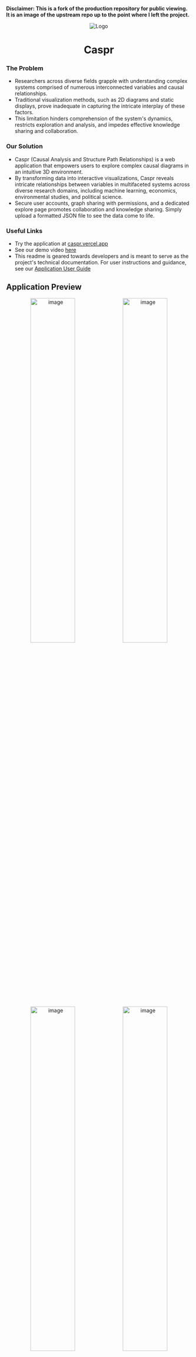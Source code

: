 **Disclaimer: This is a fork of the production repository for public viewing. It is an image of the upstream repo up to the point where I left the project.**

<div align="center">
  <img alt="Logo" src="https://github.com/user-attachments/assets/2887aa3f-b9c9-4bf9-8e0d-c0633570fe0c">
  <h1>Caspr</h1>
</div>

### The Problem
- Researchers across diverse fields grapple with understanding complex systems comprised of numerous interconnected variables and causal relationships.
- Traditional visualization methods, such as 2D diagrams and static displays, prove inadequate in capturing the intricate interplay of these factors.
- This limitation hinders comprehension of the system's dynamics, restricts exploration and analysis, and impedes effective knowledge sharing and collaboration.

### Our Solution
- Caspr (Causal Analysis and Structure Path Relationships) is a web application that empowers users to explore complex causal diagrams in an intuitive 3D environment.
- By transforming data into interactive visualizations, Caspr reveals intricate relationships between variables in multifaceted systems across diverse research domains, including machine learning, economics, environmental studies, and political science.
- Secure user accounts, graph sharing with permissions, and a dedicated explore page promotes collaboration and knowledge sharing. Simply upload a formatted JSON file to see the data come to life.

### Useful Links
- Try the application at [caspr.vercel.app](https://caspr.vercel.app/)
- See our demo video [here](https://www.youtube.com/watch?v=6aORwIygIAM)
- This readme is geared towards developers and is meant to serve as the project's technical documentation. For user instructions and guidance, see our [Application User Guide](https://docs.google.com/document/d/1PY3aDcpMCG_7qnzSSssFF1nvCmY3Tb28pG5efoUcyBk/edit?usp=sharing)

## Application Preview

<p align="center">
  <img width="49%" alt="image" src="/images/login_page.jpg">
  <img width="49%" alt="image" src="/images/my_graphs_page.jpg">
</p>

<p align="center">
  <img width="49%" alt="image" src="/images/upload_file_page.jpg">
  <img width="49%" alt="image" src="/images/graph_view.jpg">
</p>

## Key Features
- **Our Secure Account System**: Create an account and log in to securely save, manage, and share your graphs. Caspr uses Firebase Authentication to protect your information. Caspr allows login and account creation via Google, convenient password reset, and easy-to-use graph access control with permissions to ensure your data remains private and secure.

- **Dynamic 3D Graph Visualization**: Caspr brings causal diagrams to life! The 3D graph is generated dynamically from JSON data, where each node and edge represents crucial connections between elements. You can explore complex systems with ease.

- **Smooth Graph Interaction**: Navigate the graph in a fully immersive 3D space. Zoom, pan, and rotate the graph freely to explore relationships from every angle. It's simple and intuitive, letting you focus on discovering insights.

- **Node and Edge Information on Hover**: Curious about a specific node or edge? Just hover over it to see all the details, including node labels, categories, and edge relationships and strengths.
<div align="center">
 <img src="/images/connection_description.png" alt="Connection Description" width="40%" height="40%">
   <img src="/images/node_description.png" alt="Node Description" width="40%" height="40%">
 </div>

- **Powerful Filtering and Searching**: Customize your view with filtering based on connection strength, or search for nodes by name, category, or ID. The graph instantly adjusts to show exactly what you need.
<div align="center">
  <img src="/images/search.gif" alt="Node Description" width="60%" height="60%">
</div>

- **Connection Type and Direction Indicators**: Easily differentiate between causal and inhibitory connections using color-coded edges (black for causal, red for inhibitory), and follow the arrows to see the direction of influence between nodes.
<div align="center">
  <img src="/images/filtering_edges.gif" alt="Node Description" width="60%" height="20%">
</div>

- **Graph Uploading and Sharing**: Upload JSON files to create custom causal graphs and choose to share them publicly, keep them private, or share to specific users. Additionally, use the generated public link to easily share your graph. To view graphs shared to you, view the shared with me page in the sidebar.

- **Explore Page**: Browse and explore public graphs created by other users.

<!-- PARTNER INTRO -->
## Project Partner Introduction
- This is an open source project built for the Machine Learning Group in the Department of Computer Science (DCS) at the University of Toronto (UofT).
- DCS has several faculty members working in the area of machine learning, neural networks, statistical pattern recognition, probabilistic planning, and adaptive systems.
    * **Sheldon Huang, Research Lead, Primary Contact**: huang@cs.toronto.edu
    * **Yuchen Wang, Software Lead, Secondary Contact**: https://www.yuchenwyc.com/

<!-- RUNNING THE APPLICATION SECTION -->
## Running the Application

#### The application can be accessed in one of two ways
- **Live Deployment**: Access the live deployment at [caspr.vercel.app](https://caspr.vercel.app/).
- **Local Setup**: Follow the steps below to run the application locally.

#### Requirements for Running Locally
- **Node.js**: Install Node.js from the [official website](https://nodejs.org/en).
- **npm**: Comes with Node.js and is necessary for managing dependencies.
- **Local environment configuration**: See the section below to ensure your local environment is configured properly for development.
  
#### Local Installation Steps
- Clone the repository from the main branch:
  ```bash
  git clone https://github.com/csc301-2024-f/project-19-Machine-Learning-Group.git
  ```
- Navigate to the project directory:
  ```bash
  cd app
  ```
- Install dependencies:
  ```bash
  npm install
  ```
- Add the `.env.local` file to the app folder (see the Local Environment Configuration section below)
- Start the development server:
  ```bash
  npm run dev
  ```
- Access the app at [http://localhost:3000/](http://localhost:3000/).

#### Local Environment Configuration
Below is a list of the environment variables used in the project. Add them to a `.env.local` folder inside the `/app` directory. Please reach out to a developer on the team to get the secret variables.

```bash
# Firebase configuration (public)
NEXT_PUBLIC_FIREBASE_API_KEY=AIzaSyCVpcoqobwcNx37i4UqlvlnQQ5BiihdVU4
NEXT_PUBLIC_FIREBASE_AUTH_DOMAIN=d-causal-visualization.firebaseapp.com
NEXT_PUBLIC_FIREBASE_PROJECT_ID=d-causal-visualization
NEXT_PUBLIC_FIREBASE_STORAGE_BUCKET=d-causal-visualization.appspot.com
NEXT_PUBLIC_FIREBASE_MESSAGING_SENDER_ID=252332401416
NEXT_PUBLIC_FIREBASE_APP_ID=1:252332401416:web:68c696e3d17fc7308f82bd
NEXT_PUBLIC_FIREBASE_MEASUREMENT_ID=G-KGPKJWZTD7

# Firebase admin SDK credentials (secret)
NEXT_FIREBASE_CLIENT_EMAIL=credential_here
NEXT_FIREBASE_PRIVATE_KEY=credential_here
NEXT_FIREBASE_DATABASE_URL=credential_here

# Application URLs
NEXT_PUBLIC_BASE_URL=http://localhost:3000/ 
NEXT_PUBLIC_API_URL=http://localhost:3000/ 

# Firebase collection names
NEXT_FIREBASE_GRAPH_COLLECTION=graph_metadata 
NEXT_FIREBASE_USER_COLLECTION=users 
```


#### Building for Production
To prepare the app for production:
```bash
npm run build
```

#### Testing, Linting, and Formatting
- Run the test suites: `npm test`
- Lint the app: `npm run lint`
- Format with Prettier: `npx prettier --write .`

#### External Dependencies and 3rd Party Software
Our project relies on several external dependencies and third-party libraries to enhance functionality and simplify development. Below is a summary of the key dependencies:
- **Next.js**: The React framework for building server-rendered and static web applications. It provides features like routing, server-side rendering, and static site generation.
  - [Next.js Documentation](https://nextjs.org/docs)
- **React**: A JavaScript library for building user interfaces, used as the core UI framework of the project.
  - [React Documentation](https://react.dev/learn)
- **Three.js**: A powerful JavaScript library for 3D graphics, used to render the 3D causal diagram.
  - [Three.js Documentation](https://threejs.org/docs/)
- **D3.js**: A library for manipulating documents based on data, used to handle graph layouts and positioning nodes in the visualization.
  - [D3.js Documentation](https://d3js.org/getting-started)
- **Chakra UI**: A simple, modular, and accessible component library that provides reusable UI components and styling for our frontend.
  - [Chakra UI Documentation](https://v2.chakra-ui.com/docs/components)
- **npm**: The Node package manager is used to manage the project’s dependencies and run scripts.
  - [npm Documentation](https://docs.npmjs.com/)

## Contributing and Development Requirements
We welcome contributions from the community! Here are some requirements:

1. **Code Formatting**: Ensure the Prettier extension is set up as the formatter in VS Code as all files should adhere to the Prettier confirguration found in this repository.
2. **Commit Standards**: Follow conventional commit standards to ensure clarity and consistency.
3. **Documentation**: Maintain detailed docstrings for all functions and files. Include `@param`, `@returns` entries alongside a description of the component.
4. **Branching Strategy**: Use a branching strategy with a prefix for the category and a name for the exact purpose of the branch. Such as `feature/<name>` or `fix/<name>` or `test/<name>`. Submit pull requests for 2-3 reviews before merging to main.

And Here are some ways in which you can contribute:
1. Reporting Bugs
    * **Check existing issues:** Before reporting a new bug, please check the github issues tab to see if it's already been reported.
    * **Provide details:** When reporting a bug, please include as much detail as possible, including steps to reproduce the issue, expected behavior, 1  actual behavior, and your environment (operating system, browser, etc.).

2. Suggesting Enhancements
    * **Open an issue:**  If you have an idea for a new feature or improvement, please open an issue on the github issues tab with a clear description of your suggestion.
    * **Discuss your idea:**  We encourage you to discuss your proposal with the community before starting any work to ensure it aligns with the project's goals and direction.

3. Submitting Code Changes
    * **Fork the repository:** Fork the project to your own GitHub account.
    * **Create a branch:** Create a new branch for your changes.
    * **Follow coding style:** Adhere to the project's coding style and conventions. Again, all files should be formatted according to the included Prettier configuration file.
    * **Write tests:**  Include tests for your code changes.
    * **Open a pull request:** Submit a pull request with a clear description of your changes.

We appreciate your contributions and look forward to collaborating with you to improve this project!

## Deployment and Workflow
Before code is pushed to the **main** branch, all pull requets must go through a series of verification and validation steps. The workflow proceeds as follows
1. Make the change you'd like to make on your own branch
2. Create a pull request, which developers will review
3. Developers will merge and deploy at their discretion

## Licences
- This project is distributed under the MIT License. See LICENSE.txt for more information. 
- This license was chosen as it is a very permissive open-source license.  Anyone can use, modify, and distribute this project's code for any purpose, as long as they include the original license and copyright notice.
- This gives users and potential open-source developers a lot of freedom while providing minimal restrictions, encouraging wider adoption and collaboration.
